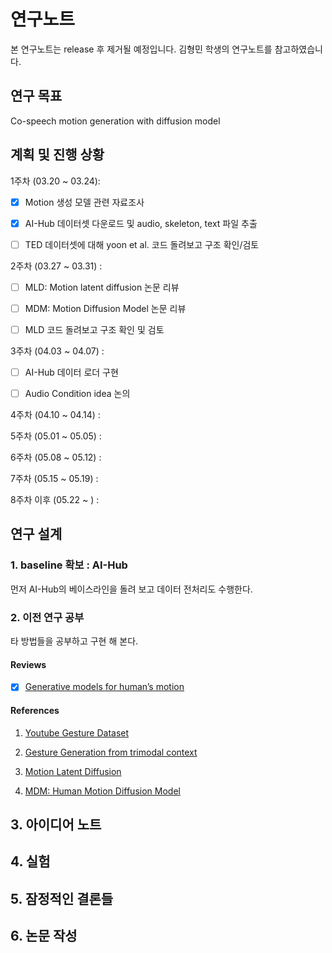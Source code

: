 # 연구노트 

본 연구노트는 release 후 제거될 예정입니다. 
김형민 학생의 연구노트를 참고하였습니다.

## 연구 목표

Co-speech motion generation with diffusion model

## 계획 및 진행 상황 

1주차 (03.20 ~ 03.24): 

- [X] Motion 생성 모델 관련 자료조사

- [x] AI-Hub 데이터셋 다운로드 및 audio, skeleton, text 파일 추출 

- [ ] TED 데이터셋에 대해 yoon et al. 코드 돌려보고 구조 확인/검토

2주차 (03.27 ~ 03.31) : 

- [ ] MLD: Motion latent diffusion 논문 리뷰

- [ ] MDM: Motion Diffusion Model 논문 리뷰

- [ ] MLD 코드 돌려보고 구조 확인 및 검토

3주차 (04.03 ~ 04.07) : 

- [ ] AI-Hub 데이터 로더 구현

- [ ] Audio Condition idea 논의

4주차 (04.10 ~ 04.14) : 

5주차 (05.01 ~ 05.05) : 

6주차 (05.08 ~ 05.12) : 

7주차 (05.15 ~ 05.19) : 


8주차 이후 (05.22 ~ ) : 



## 연구 설계 

### 1. baseline 확보 : AI-Hub 

먼저 AI-Hub의 베이스라인을 돌려 보고 데이터 전처리도 수행한다. 

### 2. 이전 연구 공부 

타 방법들을 공부하고 구현 해 본다. 

#### Reviews 

- [X] [Generative models for human’s motion](/note/MotionGeneration.pdf)

#### References

1. [Youtube Gesture Dataset](https://github.com/youngwoo-yoon/youtube-gesture-dataset)

2. [Gesture Generation from trimodal context](https://github.com/ai4r/Gesture-Generation-from-Trimodal-Context)

3. [Motion Latent Diffusion](https://github.com/ChenFengYe/motion-latent-diffusion)

4. [MDM: Human Motion Diffusion Model](https://github.com/GuyTevet/motion-diffusion-model)


## 3. 아이디어 노트 

## 4. 실험 

## 5. 잠정적인 결론들 

## 6. 논문 작성 


